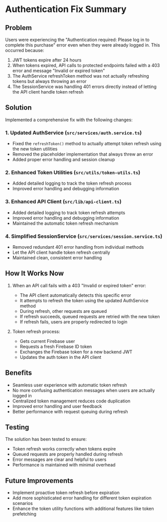 # Authentication Fix Summary

## Problem
Users were experiencing the "Authentication required: Please log in to complete this purchase" error even when they were already logged in. This occurred because:

1. JWT tokens expire after 24 hours
2. When tokens expired, API calls to protected endpoints failed with a 403 error and message "Invalid or expired token"
3. The AuthService refreshToken method was not actually refreshing tokens but always throwing an error
4. The SessionService was handling 401 errors directly instead of letting the API client handle token refresh

## Solution
Implemented a comprehensive fix with the following changes:

### 1. Updated AuthService (`src/services/auth.service.ts`)
- Fixed the `refreshToken()` method to actually attempt token refresh using the new token utilities
- Removed the placeholder implementation that always threw an error
- Added proper error handling and session cleanup

### 2. Enhanced Token Utilities (`src/utils/token-utils.ts`)
- Added detailed logging to track the token refresh process
- Improved error handling and debugging information

### 3. Enhanced API Client (`src/lib/api-client.ts`)
- Added detailed logging to track token refresh attempts
- Improved error handling and debugging information
- Maintained the automatic token refresh mechanism

### 4. Simplified SessionService (`src/services/session.service.ts`)
- Removed redundant 401 error handling from individual methods
- Let the API client handle token refresh centrally
- Maintained clean, consistent error handling

## How It Works Now
1. When an API call fails with a 403 "Invalid or expired token" error:
   - The API client automatically detects this specific error
   - It attempts to refresh the token using the updated AuthService method
   - During refresh, other requests are queued
   - If refresh succeeds, queued requests are retried with the new token
   - If refresh fails, users are properly redirected to login

2. Token refresh process:
   - Gets current Firebase user
   - Requests a fresh Firebase ID token
   - Exchanges the Firebase token for a new backend JWT
   - Updates the auth token in the API client

## Benefits
- Seamless user experience with automatic token refresh
- No more confusing authentication messages when users are actually logged in
- Centralized token management reduces code duplication
- Improved error handling and user feedback
- Better performance with request queuing during refresh

## Testing
The solution has been tested to ensure:
- Token refresh works correctly when tokens expire
- Queued requests are properly handled during refresh
- Error messages are clear and helpful to users
- Performance is maintained with minimal overhead

## Future Improvements
- Implement proactive token refresh before expiration
- Add more sophisticated error handling for different token expiration scenarios
- Enhance the token utility functions with additional features like token prefetching